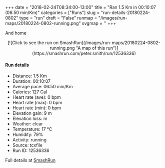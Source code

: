 +++
date = "2018-02-24T08:34:00-13:00"
title = "Ran 1.5 Km in 00:10:07 (06:50 min/Km)"
categories = ["Runs"]
slug = "run-details-20180224-0802"
type = "run"
draft = "False"
runmap = "/images/run-maps/20180224-0802-running.png"
svgmap = '<polyline points="100 74, 100 74, 99 72, 98 69, 97 65, 96 61, 95 57, 93 55, 92 52, 91 50, 90 50, 85 48, 77 47, 72 45, 63 43, 57 40, 51 37, 42 31, 32 25, 31 25, 29 25, 29 26, 28 26, 26 31, 19 42, 16 48, 15 48, 12 47, 9 47, 1 45, 0 45, 0 46">'
+++

And home

<!--more-->

<center>
[![Click to see the run on SmashRun](/images/run-maps/20180224-0802-running.png "A map of this run")](https://smashrun.com/peter.smith/run/12536336)
</center>

#### Run details

* Distance: 1.5 Km
* Duration: 00:10:07
* Average pace: 06:50 min/Km
* Calories: 127 Cal
* Heart rate (ave): 0 bpm
* Heart rate (max): 0 bpm
* Heart rate (min): 0 bpm
* Elevation gain: 9 m
* Elevation loss:  m
* Weather: clear
* Temperature: 17 &deg;C
* Humidity: 79%
* Activity: running
* Source: tcxfile
* Run ID: 12536336

Full details at [SmashRun](https://smashrun.com/peter.smith/run/12536336)